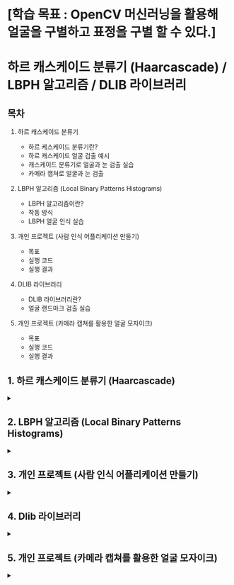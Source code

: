 # [학습 목표 : OpenCV 머신러닝을 활용해 얼굴을 구별하고 표정을 구별 할 수 있다.]

# 하르 캐스케이드 분류기 (Haarcascade) / LBPH 알고리즘 / DLIB 라이브러리

## 목차

1. 하르 캐스케이드 분류기
   - 하르 케스케이드 분류기란?
   - 하르 캐스케이드 얼굴 검출 예시
   - 캐스케이드 분류기로 얼굴과 눈 검출 실습
   - 카메라 캡쳐로 얼굴과 눈 검출
  
2. LBPH 알고리즘 (Local Binary Patterns Histograms)
   - LBPH 알고리즘이란?
   - 작동 방식
   - LBPH 얼굴 인식 실습
   
3. 개인 프로젝트 (사람 인식 어플리케이션 만들기)
   - 목표
   - 실행 코드
   - 실행 결과

4. DLIB 라이브러리
   - DLIB 라이브러리란?
   - 얼굴 랜드마크 검출 실습

5. 개인 프로젝트 (카메라 캡쳐를 활용한 얼굴 모자이크)
   - 목표
   - 실행 코드
   - 실행 결과

## 1. 하르 캐스케이드 분류기 (Haarcascade)

<details>
<summary></summary>
<div markdown="1">

## **1-1. 하르 캐스케이드 분류기란?**

개발자가 **직접 머신러닝 학습 알고리즘을 사용하지 않고도 객체를 검출**할 수 있도록 OpenCV가 제공하는 대표적인 상위 레벨 AP

openCV에서는 `[하르 케스케이드 xml](https://github.com/opencv/opencv/tree/master/data/haarcascades)` 형태로 제공한다.

cv2.CascadeClassifier([filename]) 와 classifier.detectMultiScale(img, scaleFactor, minNeighbors , flags, minSize, maxSize) 함수를 사용한다.

```
classifier = cv2.CascadeClassifier([filename]): 케스케이드 분류기 생성자
```

`filename` : 검출기 저장 파일 경로
`classifier` : 캐스케이드 분류기 객체

```
rect = classifier.detectMultiScale(img, scaleFactor, minNeighbors , flags, minSize, maxSize)
```

`img` : 입력 이미지
`scaleFactor` : 이미지 확대 크기에 제한. 1.3~1.5 (큰값: 인식 기회 증가, 속도 감소)
`minNeighbors` : 요구되는 이웃 수(큰 값: 품질 증가, 검출 개수 감소)
`flags` : 지금 사용안함
`minSize, maxSize` : 해당 사이즈 영역을 넘으면 검출 무시
`rect` : 검출된 영역 좌표 (x, y, w, h)

## **1-2. 하르 캐스케이드 얼굴 검출 예시**

<img width="1134" height="756" alt="image" src="https://github.com/user-attachments/assets/f4e2aba9-a50e-4f53-a7be-5cc7bf5dc263" />

<img width="755" height="500" alt="image" src="https://github.com/user-attachments/assets/51bcbe0a-d8c3-43a1-8621-48722b059d60" />

## **1-3. 캐스케이드 분류기로 얼굴과 눈 검출 실습**

**[1. 코드 생성]**

```python3
import numpy as np
import cv2

# 얼굴 검출을 위한 케스케이드 분류기 생성
face_cascade = cv2.CascadeClassifier('./data/haarcascade_frontalface_default.xml')

# 눈 검출을 위한 케스케이드 분류기 생성
eye_cascade = cv2.CascadeClassifier('./data/haarcascade_eye.xml')

# 검출할 이미지 읽고 그레이 스케일로 변환
img = cv2.imread('../img/children.jpg')
gray = cv2.cvtColor(img, cv2.COLOR_BGR2GRAY)

# 얼굴 검출
faces = face_cascade.detectMultiScale(gray)

# 검출된 얼굴 순회
for (x,y,w,h) in faces:
    # 검출된 얼굴에 사각형 표시
    cv2.rectangle(img,(x,y),(x+w,y+h),(255,0,0),2)
    # 얼굴 영역을 ROI로 설정
    roi = gray[y:y+h, x:x+w]
    # ROI에서 눈 검출
    eyes = eye_cascade.detectMultiScale(roi)
    # 검출된 눈에 사각형 표
    for (ex,ey,ew,eh) in eyes:
        cv2.rectangle(img[y:y+h, x:x+w],(ex,ey),(ex+ew,ey+eh),(0,255,0),2)

# 결과 출력 
cv2.imshow('img',img)
cv2.waitKey(0)
cv2.destroyAllWindows()
```

<br><br>

**[2. haarcascade_frontalface_default.xml / haarcascade_eye.xml 다운로드]**

[haarcascade_frontalface_default.xml](https://github.com/opencv/opencv/blob/master/data/haarcascades/haarcascade_frontalface_default.xml)

[haarcascade_eye.xml](https://github.com/opencv/opencv/blob/master/data/haarcascades/haarcascade_eye.xml)

<br><br>

**[3. 코드 실행 결과]**

<img width="510" height="525" alt="image" src="https://github.com/user-attachments/assets/fa58dd80-2660-4e25-9c71-4cd3a0c44f46" />

## **1-4. 카메라 캡쳐로 얼굴과 눈 검출**

**[1. 코드 생성]**

```python3
import cv2

# 얼굴과  검출을 위한 케스케이드 분류기 생성 
face_cascade = cv2.CascadeClassifier('../data/haarcascade_frontalface_default.xml')
eye_cascade = cv2.CascadeClassifier('../data/haarcascade_eye.xml')

# 카메라 캡쳐 활성화
cap = cv2.VideoCapture(0)
while cap.isOpened():    
    ret, img = cap.read()  # 프레임 읽기
    if ret:
        gray = cv2.cvtColor(img, cv2.COLOR_BGR2GRAY)
        # 얼굴 검출    
        faces = face_cascade.detectMultiScale(gray, scaleFactor=1.3, \
                                        minNeighbors=5, minSize=(80,80))
        for(x,y,w,h) in faces:
            cv2.rectangle(img, (x,y), (x+w, y+h), (0, 255,0),2)
            roi = gray[y:y+h, x:x+w]
            # 눈 검출
            eyes = eye_cascade.detectMultiScale(roi)
            for i, (ex, ey, ew, eh) in enumerate(eyes):
                if i >= 2:
                    break
                cv2.rectangle(img[y:y+h, x:x+w], (ex,ey), (ex+ew, ey+eh), \
                                    (255,0,0),2)
        cv2.imshow('face detect', img)
    else:
        break
    if cv2.waitKey(5) == 27:
        break
cv2.destroyAllWindows()
```

<br><br>

**[2. 코드 실행 결과]**

<img width="637" height="505" alt="image" src="https://github.com/user-attachments/assets/dbc40f64-a587-4d4c-829f-c4f5972692b4" />

</div>
</details>

## 2. LBPH 알고리즘 (Local Binary Patterns Histograms)

<details>
<summary></summary>
<div markdown="1">

## **2-1. LBPH 알고리즘이란?**

**이미지나 영상에서 검출된 얼굴을 각각 누구인지 인식 할 때 자주 사용되는 알고리즘**

## **2-2. 작동 방식**

**[1. 파라미터 설정]**

_아래의 3가지 파라미터를 먼저 설정해야 함_

`Neighbors(이웃 픽셀 수)` : LBP를 만들 때 사용할 이웃 픽셀 수를 뜻합니다. 이웃 픽셀 수가 많을수록 계산 비용이 높아집니다. 보통 이 값은 8로 설정합니다.

`Grid X(수평 방향 분할 수)` : 수평 방향으로 셀을 분할할 개수를 말합니다. 보통 8로 설정합니다.

`Grid Y(수직 방향 분할 수)` : 수직 방향으로 셀을 분할할 개수를 말합니다. 보통 8로 설정합니다.

<br><br>

**[2. 데이터 준비]**

인식 하려는 사람의 얼굴로 이루어진 데이터를 활용하여 고유한 ID를 생성하여 훈련시킴

<br><br>

**[3. LBP 작업 수행]**

<img width="667" height="186" alt="image" src="https://github.com/user-attachments/assets/5fe776e0-f491-46a6-b2e5-9e14878d1bfb" />

<img width="230" height="144" alt="image" src="https://github.com/user-attachments/assets/d689472c-ba95-47f5-b01a-998a71cebbf2" />

<br><br>

**[4. 히스토그램 만들기]**

<img width="705" height="189" alt="image" src="https://github.com/user-attachments/assets/246bc4da-da3d-404e-8aa9-dbca4d897ad2" />

## **2-3. LBPH 얼굴 인식 실습**

**[1. lbp 샘플 생성 코드]**

```python3
import cv2
import numpy as np
import os 

# 변수 설정 ---①
base_dir = './faces/'   # 사진 저장할 디렉토리 경로
target_cnt = 400        # 수집할 사진 갯수
cnt = 0                 # 사진 촬영 수

# 얼굴 검출 분류기 생성 --- ②
face_classifier = cv2.CascadeClassifier(\
                    './data/haarcascade_frontalface_default.xml')

# 사용자 이름과 번호를 입력 받아 디렉토리 생성 ---③
name = input("Insert User Name(Only Alphabet):")
id = input("Insert User Id(Non-Duplicate number):")
dir = os.path.join(base_dir, name+'_'+ id)
if not os.path.exists(dir):
    os.mkdir(dir)

# 카메라 캡쳐 
cap = cv2.VideoCapture(0)
while cap.isOpened():
    ret, frame = cap.read()
    if ret:
        img = frame.copy()
        gray = cv2.cvtColor(img,cv2.COLOR_BGR2GRAY)
        # 얼굴 검출 --- ④
        faces = face_classifier.detectMultiScale(gray, 1.3, 5)
        if len(faces) == 1:
            (x,y,w,h) = faces[0]
            # 얼굴 영역 표시 및 파일 저장 ---⑤
            cv2.rectangle(frame, (x,y), (x+w, y+h), (0,255,0), 1)
            face = gray[y:y+h, x:x+w]
            face = cv2.resize(face, (200, 200))
            file_name_path = os.path.join(dir,  str(cnt) + '.jpg')
            cv2.imwrite(file_name_path, face)
            cv2.putText(frame, str(cnt), (x, y), cv2.FONT_HERSHEY_COMPLEX, \
                             1, (0,255,0), 2)
            cnt+=1
        else:
            # 얼굴 검출이 없거나 1이상 인 경우 오류 표시 ---⑥
            if len(faces) == 0 :
                msg = "no face."
            elif len(faces) > 1:
                msg = "too many face."
            cv2.putText(frame, msg, (10, 50), cv2.FONT_HERSHEY_DUPLEX, \
                            1, (0,0,255))
        cv2.imshow('face record', frame)
        if cv2.waitKey(1) == 27 or cnt == target_cnt: 
            break
cap.release()
cv2.destroyAllWindows()      
print("Collecting Samples Completed.")
```

<br><br>

**[2. 얼굴 검출 결과 확인]**

<img width="279" height="38" alt="image" src="https://github.com/user-attachments/assets/db790b64-ee03-4931-9b73-6ae93daa9eb8" />

<img width="676" height="562" alt="image" src="https://github.com/user-attachments/assets/d26b0d02-b2e9-4c9b-a317-a57b25f93ac1" />

<br><br>

**[3. lbp 얼굴 인식 훈련 코드]**

```python3
import cv2
import numpy as np
import os, glob

# 변수 설정
base_dir = '../faces'
train_data, train_labels = [], []


dirs = [d for d in glob.glob(base_dir+"/*") if os.path.isdir(d)]
print('Collecting train data set:')
for dir in dirs:
    # name_id 형식에서 id를 분리
    id = dir.split('_')[1]          
    files = glob.glob(dir+'/*.jpg')
    print('\t path:%s, %dfiles'%(dir, len(files)))
    for file in files:
        img = cv2.imread(file, cv2.IMREAD_GRAYSCALE)
        # 이미지는 train_data, 아이디는 train_lables에 저장
        train_data.append(np.asarray(img, dtype=np.uint8))
        train_labels.append(int(id))

# NumPy 배열로 변환
train_data = np.asarray(train_data)
train_labels = np.int32(train_labels)

# LBP 얼굴인식기 생성 및 훈련
print('Starting LBP Model training...')
model = cv2.face.LBPHFaceRecognizer_create()
model.train(train_data, train_labels)
model.write('../faces/all_face.xml')
print("Model trained successfully!")
```

<br><br>

**[4. 얼굴 인식 훈련 결과]**

<img width="285" height="71" alt="image" src="https://github.com/user-attachments/assets/153b4709-d7ea-45a5-9ece-0fcf2d032566" />

_xml파일 생성_

<img width="154" height="66" alt="image" src="https://github.com/user-attachments/assets/4bb128a7-9d5b-482f-ab20-337567d3e006" />

<br><br>

**[5. 훈련된 lbp 얼굴 인식기로 인식 코드]**

```python3
import cv2
import numpy as np
import os, glob

# 변수 설정
base_dir = '../faces'
min_accuracy = 85

# LBP 얼굴 인식기 및 케스케이드 얼굴 검출기 생성 및 훈련 모델 읽기
face_classifier = cv2.CascadeClassifier(\
                '../data/haarcascade_frontalface_default.xml')
model = cv2.face.LBPHFaceRecognizer_create()
model.read(os.path.join(base_dir, 'all_face.xml'))

# 디렉토리 이름으로 사용자 이름과 아이디 매핑 정보 생성
dirs = [d for d in glob.glob(base_dir+"/*") if os.path.isdir(d)]
names = dict([])
for dir in dirs:
    dir = os.path.basename(dir)
    name, id = dir.split('_')
    names[int(id)] = name

# 카메라 캡처 장치 준비 
cap = cv2.VideoCapture(0)
while cap.isOpened():
    ret, frame = cap.read()
    if not ret:
        print("no frame")
        break
    gray = cv2.cvtColor(frame,cv2.COLOR_BGR2GRAY)
    # 얼굴 검출
    faces = face_classifier.detectMultiScale(gray, 1.3, 5)
    for (x,y,w,h) in faces:
        # 얼굴 영역 표시하고 샘플과 같은 크기로 축소
        cv2.rectangle(frame,(x,y),(x+w,y+h),(0,255,255),2)
        face = frame[y:y+h, x:x+w]
        face = cv2.resize(face, (200, 200))
        face = cv2.cvtColor(face, cv2.COLOR_BGR2GRAY)
        # LBP 얼굴 인식기로 예측
        label, confidence = model.predict(face)
        if confidence < 400:
            # 정확도 거리를 퍼센트로 변환
            accuracy = int( 100 * (1 -confidence/400))
            if accuracy >= min_accuracy:
                msg =  '%s(%.0f%%)'%(names[label], accuracy)
            else:
                msg = 'Unknown'
        # 사용자 이름과 정확도 결과 출력
        txt, base = cv2.getTextSize(msg, cv2.FONT_HERSHEY_PLAIN, 1, 3)
        cv2.rectangle(frame, (x,y-base-txt[1]), (x+txt[0], y+txt[1]), \
                    (0,255,255), -1)
        cv2.putText(frame, msg, (x, y), cv2.FONT_HERSHEY_PLAIN, 1, \
                    (200,200,200), 2,cv2.LINE_AA)
    cv2.imshow('Face Recognition', frame)
    
    if cv2.waitKey(1) == 27: #esc 
        break

cap.release()
cv2.destroyAllWindows()
```

<br><br>

**[6. 인식 결과]**

<img width="638" height="508" alt="image" src="https://github.com/user-attachments/assets/28f60f03-ed75-41bb-b580-baf7d446f393" />

</div>
</details>

## 3. 개인 프로젝트 (사람 인식 어플리케이션 만들기)

<details>
<summary></summary>
<div markdown="1">

## **3-1. 목표**

lbp 얼굴 인식을 활용해 사용자마다 지정한 원하는 정보를 불러온다.

## **3-2. 실행 코드**

```python3
import cv2
import os
import json
import numpy as np
import datetime

# --- 경로 설정 ---
BASE_DIR = "../project"
FACES_DIR = os.path.join(BASE_DIR, "faces")
MODELS_DIR = os.path.join(BASE_DIR, "models")
USER_DATA_PATH = os.path.join(FACES_DIR, "user_data.json")
MODEL_PATH = os.path.join(MODELS_DIR, "lbph_model.xml")
LABEL_MAP_PATH = os.path.join(MODELS_DIR, "label_map.json")

# --- 디렉토리 자동 생성 ---
os.makedirs(FACES_DIR, exist_ok=True)
os.makedirs(MODELS_DIR, exist_ok=True)
if not os.path.exists(USER_DATA_PATH):
    with open(USER_DATA_PATH, "w", encoding="utf-8") as f:
        json.dump({}, f, ensure_ascii=False)

# --- 얼굴 인식기 초기화 ---
face_cascade = cv2.CascadeClassifier(cv2.data.haarcascades + "haarcascade_frontalface_default.xml")
recognizer = cv2.face.LBPHFaceRecognizer_create()

# --- 사용자 설정 불러오기 ---
with open(USER_DATA_PATH, "r", encoding="utf-8") as f:
    user_data = json.load(f)

def save_user_data():
    with open(USER_DATA_PATH, "w", encoding="utf-8") as f:
        json.dump(user_data, f, indent=4, ensure_ascii=False)

def save_label_map():
    with open(LABEL_MAP_PATH, "w", encoding="utf-8") as f:
        json.dump(label_map, f, indent=4, ensure_ascii=False)

def load_label_map():
    if os.path.exists(LABEL_MAP_PATH):
        with open(LABEL_MAP_PATH, "r", encoding="utf-8") as f:
            return json.load(f)
    return {}

# --- 실시간 정보 함수 ---
def get_weather():
    return "☁️ 맑음 28도"

def get_calendar():
    now = datetime.datetime.now()
    return f"📅 오늘은 {now.strftime('%Y년 %m월 %d일')}"

def get_news():
    return "📰 오늘의 뉴스: OpenAI, GPT-5 출시 예정!"

# --- 사용자별 정보 표시(터미널) ---
def print_user_info(user_id):
    info = user_data[user_id]["info"]
    print(f"\n👤 사용자: {user_id}")
    if "날씨" in info:
        print(get_weather())
    if "캘린더" in info:
        print(get_calendar())
    if "뉴스" in info:
        print(get_news())
    print("\n--- [단축키] ---\n[r]: 새 사용자 등록   [u]: 설정 수정   [p]: 정보 재출력   [ESC]: 종료")

def select_user_info():
    options = ["날씨", "캘린더", "뉴스"]
    print("\n✅ 표시할 정보를 선택하세요 (쉼표로 구분):")
    for idx, opt in enumerate(options, 1):
        print(f"{idx}. {opt}")
    choice = input("입력 (예: 1,3): ")
    selected = []
    for idx in choice.split(","):
        try:
            selected.append(options[int(idx.strip()) - 1])
        except:
            pass
    return selected

# --- 새로운 사용자 등록 ---
def register_new_user():
    while True:
        new_id = input("\n🆕 새로운 사용자 ID 입력 (중복 불가): ")
        if new_id in user_data:
            print("⚠️ 이미 존재하는 ID입니다. 다른 ID를 입력하세요.")
        else:
            break

    save_path = os.path.join(FACES_DIR, new_id)
    os.makedirs(save_path, exist_ok=True)

    print("😄 얼굴 데이터를 수집합니다. 정면을 바라보세요...")
    cap = cv2.VideoCapture(0)
    count = 0
    while True:
        ret, frame = cap.read()
        if not ret:
            break
        gray = cv2.cvtColor(frame, cv2.COLOR_BGR2GRAY)
        faces = face_cascade.detectMultiScale(gray, 1.3, 5)

        for (x,y,w,h) in faces:
            roi = gray[y:y+h, x:x+w]
            cv2.imwrite(os.path.join(save_path, f"{count}.png"), roi)
            count += 1
            cv2.rectangle(frame, (x,y), (x+w,y+h), (255,0,0), 2)
            cv2.putText(frame, f"Count: {count}", (10, 30), cv2.FONT_HERSHEY_SIMPLEX, 1, (0,255,0), 2)

        cv2.imshow("Registering User Face", frame)
        if cv2.waitKey(1) == 27 or count >= 100:
            break

    cap.release()
    cv2.destroyAllWindows()

    # 사용자 정보 설정 입력
    user_data[new_id] = {"info": select_user_info()}
    save_user_data()

    # 모델 학습
    train_model()
    print(f"✅ 사용자 {new_id} 등록 및 학습 완료")

# --- 모델 학습 ---
def train_model():
    faces = []
    labels = []
    for user_id in os.listdir(FACES_DIR):
        user_folder = os.path.join(FACES_DIR, user_id)
        if not os.path.isdir(user_folder):
            continue
        for file in os.listdir(user_folder):
            img_path = os.path.join(user_folder, file)
            img = cv2.imread(img_path, cv2.IMREAD_GRAYSCALE)
            if img is not None:
                faces.append(img)
                labels.append(user_id)

    if not faces:
        print("⚠️ 얼굴 이미지가 없습니다. 사용자 등록 후 다시 시도하세요.")
        return False

    global label_map, reverse_label_map
    label_map = {uid: idx for idx, uid in enumerate(set(labels))}
    reverse_label_map = {v:k for k,v in label_map.items()}

    numeric_labels = np.array([label_map[uid] for uid in labels])

    recognizer.train(faces, numeric_labels)
    recognizer.write(MODEL_PATH)
    save_label_map()  # 저장 추가
    print("✅ 모델 학습 완료")
    return True

# --- 사용자 인식용 라벨 매핑 ---
def get_user_from_label(label):
    if label in reverse_label_map:
        return reverse_label_map[label]
    return None

# --- 실행 시작 ---
def main():
    global label_map, reverse_label_map
    label_map = load_label_map()
    reverse_label_map = {v:k for k,v in label_map.items()}

    if os.path.exists(MODEL_PATH):
        recognizer.read(MODEL_PATH)
        print("✅ 학습된 모델 불러오기 성공")
        train_success = True
    else:
        print("⚠️ 학습된 모델이 없습니다. 사용자 등록을 시작합니다.")
        train_success = False

    cap = cv2.VideoCapture(0)
    current_user = None
    printed_users = set()

    if not train_success:
        register_new_user()
        recognizer.read(MODEL_PATH)

    print("\n[스마트미러 시스템 시작]")
    print("[단축키] r: 새 사용자 등록 | u: 설정 수정 | p: 정보 재출력 | ESC: 종료\n")

    while True:
        ret, frame = cap.read()
        if not ret:
            print("⚠️ 카메라를 읽을 수 없습니다.")
            break

        gray = cv2.cvtColor(frame, cv2.COLOR_BGR2GRAY)
        faces = face_cascade.detectMultiScale(gray, 1.3, 5)

        for (x,y,w,h) in faces:
            roi = gray[y:y+h, x:x+w]
            try:
                label, confidence = recognizer.predict(roi)
                user_id = get_user_from_label(label)
                if user_id:
                    cv2.rectangle(frame, (x,y), (x+w,y+h), (0,255,0), 2)
                    cv2.putText(frame, f"{user_id}", (x, y-10), cv2.FONT_HERSHEY_SIMPLEX, 1, (0,255,0), 2)

                    if user_id != current_user:
                        current_user = user_id
                        if user_id not in printed_users:
                            print_user_info(user_id)
                            printed_users.add(user_id)
            except:
                pass

        cv2.imshow("Smart Mirror", frame)

        key = cv2.waitKey(1) & 0xFF
        if key == 27:
            break
        elif key == ord('r'):
            register_new_user()
            recognizer.read(MODEL_PATH)
            printed_users.clear()
            current_user = None
        elif key == ord('u') and current_user:
            print(f"\n⚙️ [{current_user}] 설정 변경:")
            user_data[current_user]["info"] = select_user_info()
            save_user_data()
            print_user_info(current_user)
        elif key == ord('p') and current_user:
            print_user_info(current_user)

    cap.release()
    cv2.destroyAllWindows()

if __name__ == "__main__":
    main()
```

**[1. 작동 순서]**

```
1. 프로그램 실행
2. 학습된 모델과 사용자 데이터 로드
3. 실시간 얼굴 인식 진행
4. 새로운 사용자가 인식되면 터미널에서 정보 입력
5. 인식된 사용자 이름 및 정보 우측 OpenCV 창에 표시
6. 단축키 `u`로 기존 사용자 정보 갱신 가능
7. 단축키 `r`로 새로운 사용자 등록 가능
```

<br><br>

**[2. user_data.json 사용자 정보 저장 구조]**

```json
{
  "1": {
    "name": "karina",
    "weather": "날씨"
  },
  "2": {
    "name": "park",
    "calendar": "날짜",
    "news": "뉴스"
  }
}
```

<br><br>

**[3. 사용자 등록]**

- **ID(이름) 중복 방지**: 이미 등록된 이름으로는 추가 등록 불가합니다.
- **얼굴 100장 촬영 후 저장**: LBPH 학습을 위한 데이터 수집.
- **사용자 정보 저장**: 사용자가 선택한 날씨, 뉴스, 캘린더 정보는 `user_data.json`에 저장됩니다.

```python
def register_new_user():
    ...
```

<br><br>

**[4. 얼굴 인식]**

- **실시간 얼굴 탐지 및 예측**: 웹캠을 통해 얼굴을 감지하고 등록된 모델과 비교합니다.
- **사용자 이름 표시**: 인식된 사용자의 이름이 OpenCV 화면 오른쪽에 표시됩니다.
- **중복 출력 방지**: 동일 사용자는 이미 출력된 경우 터미널에 중복 출력하지 않습니다.
- **특정 단축키로 출력 갱신 가능**: 이전 사용자도 키보드 입력으로 정보 다시 출력 가능.

```python
label, confidence = recognizer.predict(roi)
user_id = get_user_from_label(label)
```

<br><br>

**[5. 사용자별 정보 출력]**

- `get_weather()`, `get_calendar()`, `get_news()` 함수로 사용자별 텍스트 정보 생성
- **선택된 항목만 출력**: 각 사용자가 사전에 선택한 항목만 출력됩니다.

```python
def print_user_info(user_id):
    ...
```

<br><br>

**[6. 데이터 저장]**

- **사용자 정보 저장**: `user_data.json`에 사용자별 출력 항목 저장
- **라벨 매핑 저장**: `label_map.json`에 ID-이름 대응 정보 저장
- **얼굴 인식 모델 저장**: 학습된 LBPH 모델은 `lbph_model.xml`로 저장됩니다.
- **재실행 시에도 인식 가능**: 저장된 모델과 데이터로 실행 후에도 바로 사용자 인식 가능

```python
def save_user_data():
    ...
```

## **3-3. 실행 결과**

**[1. 최초 실행 시]**

<img width="364" height="22" alt="image" src="https://github.com/user-attachments/assets/95fee64b-d9d5-456d-8b53-4329332c9f02" />

<br><br>

**[2. 사용자 ID 정의]**

<img width="495" height="97" alt="image" src="https://github.com/user-attachments/assets/0e091d51-da5a-4f86-9dfc-5e8407fe8ebe" />

<br><br>

**[3. 얼굴 검출 및 학습]**

<img width="635" height="507" alt="image" src="https://github.com/user-attachments/assets/10b7bb01-4155-47f1-a862-f0553816330b" />

<br><br>

**[4. 각 ID마다 표시할 정보 선택]**

<img width="303" height="97" alt="image" src="https://github.com/user-attachments/assets/58e6cbf9-0e05-4f57-8301-9cae7cf02ad1" />

<br><br>

**[5. 각 ID에 맞춰 정보 출력]**

<img width="640" height="607" alt="image" src="https://github.com/user-attachments/assets/b0ef2bd0-72db-423b-b2f4-158288bbd0ea" />

<br><br>

**[6. 새로운 ID 및 ID에 맞춘 정보 출력]**

<img width="640" height="577" alt="image" src="https://github.com/user-attachments/assets/dec43836-2f3e-42f0-93d8-a1afb76414b5" />

</div>
</details>

## 4. Dlib 라이브러리

<details>
<summary></summary>
<div markdown="1">

## **4-1. DLIB 라이브러리란?**

`dlib`은 **얼굴 인식 및 머신 러닝 기능을 포함**한 C++ 기반의 고성능 라이브러리이다.

```terminal
pip instll dlib-bin
```

**[API]**

`detector` : dlib.get_frontal_face_detector(): 얼굴 검출기 생성

`predictor` : dlib.shap_predictor(file): 랜드마크 검출기 생성

`rects` : detector(img) : 얼굴 검출

`shape` : predictor(img, rect) : 랜드마크 검출

<img width="1856" height="1496" alt="image" src="https://github.com/user-attachments/assets/68203192-0580-4b38-b8f8-a9bbfb1baa88" />

## **4-2. 얼굴 랜드마크 검출 실습**

```python3
import cv2
import dlib

# 얼굴 검출기와 랜드마크 검출기 생성
detector = dlib.get_frontal_face_detector()
predictor = dlib.shape_predictor('./shape_predictor_68_face_landmarks.dat')

img = cv2.imread("../img/like_lenna.png")
gray = cv2.cvtColor(img, cv2.COLOR_BGR2GRAY)
# 얼굴 영역 검출
faces = detector(gray)
for rect in faces:
    # 얼굴 영역을 좌표로 변환 후 사각형 표시
    x,y = rect.left(), rect.top()
    w,h = rect.right()-x, rect.bottom()-y
    cv2.rectangle(img, (x, y), (x + w, y + h), (0, 255, 0), 1)

    # 얼굴 랜드마크 검출
    shape = predictor(gray, rect)
    for i in range(68):
        # 부위별 좌표 추출 및 표시
        part = shape.part(i)
        cv2.circle(img, (part.x, part.y), 2, (0, 0, 255), -1)
        cv2.putText(img, str(i), (part.x, part.y), cv2.FONT_HERSHEY_PLAIN, \
                                         0.5,(255,255,255), 1, cv2.LINE_AA)

cv2.imshow("face landmark", img)
cv2.waitKey(0)
```

<img width="510" height="525" alt="image" src="https://github.com/user-attachments/assets/afbc7225-1526-4e8b-b1bf-bab76258cf07" />

<img width="639" height="502" alt="image" src="https://github.com/user-attachments/assets/adbc5c82-c4db-481e-8968-7ec3b0f897dd" />


## **4-3. 카메라 캡쳐로 얼굴 랜드마크 검출 실습**

```python3
import cv2
import dlib

# 얼굴 검출기와 랜드마크 검출기 생성
detector = dlib.get_frontal_face_detector()
predictor = dlib.shape_predictor('./shape_predictor_68_face_landmarks.dat')

cap = cv2.VideoCapture(0)
#cap.set(cv2.cv2.CAP_PROP_FRAME_WIDTH, 480)
#cap.set(cv2.cv2.CAP_PROP_FRAME_HEIGHT, 320)

while cap.isOpened():
    ret, img = cap.read()
    if not ret:
        print('no frame.');break
    gray = cv2.cvtColor(img, cv2.COLOR_BGR2GRAY)
    
    # 얼굴 영역 검출
    faces = detector(gray)
    for rect in faces:

        # 얼굴 영역을 좌표로 변환 후 사각형 표시
        x,y = rect.left(), rect.top()
        w,h = rect.right()-x, rect.bottom()-y
        cv2.rectangle(img, (x, y), (x + w, y + h), (0, 255, 0), 1)
    
        # 얼굴 랜드마크 검출
        shape = predictor(gray, rect)
        for i in range(68):
            # 부위별 좌표 추출 및 표시
            part = shape.part(i)
            cv2.circle(img, (part.x, part.y), 2, (0, 0, 255), -1)
#            cv2.putText(img, str(i), (part.x, part.y), cv2.FONT_HERSHEY_PLAIN, 0.5,(255,255,255), 1, cv2.LINE_AA)
    
    cv2.imshow("face landmark", img)
    if cv2.waitKey(1)== 27:
        break
cap.release()
```

<img width="638" height="511" alt="image" src="https://github.com/user-attachments/assets/f42a11c0-99b5-442b-8254-4f81519630ed" />

## **4-4. 들로네 삼각형 표시**

```pyhon3
import cv2
import numpy as np
import dlib

# 얼굴 검출기와 랜드마크 검출기 생성
detector = dlib.get_frontal_face_detector()
predictor = dlib.shape_predictor('./shape_predictor_68_face_landmarks.dat')

img = cv2.imread("../img/man_face.jpg")
h, w = img.shape[:2]
gray = cv2.cvtColor(img, cv2.COLOR_BGR2GRAY)
# 얼굴 영역 검출
rects = faces = detector(gray)

points = []
for rect in rects:
    # 랜드마크 검출
    shape = predictor(gray, rect)
    for i in range(68):
        part = shape.part(i)
        points.append((part.x, part.y))
        

# 들로네 삼각 분할 객체 생성
x,y,w,h = cv2.boundingRect(np.float32(points))
subdiv = cv2.Subdiv2D((x,y,x+w,y+h))
# 랜드마크 좌표 추가
subdiv.insert(points)
# 들로네 삼각형 좌표 계산
triangleList = subdiv.getTriangleList()
# 들로네 삼각형 그리기
h, w = img.shape[:2]
cnt = 0
for t in triangleList :
    pts = t.reshape(-1,2).astype(np.int32)
    # 좌표 중에 이미지 영역을 벗어나는 것을 제외(음수 등)
    if (pts < 0).sum() or (pts[:, 0] > w).sum() or (pts[:, 1] > h).sum():
        print(pts) 
        continue
    cv2.polylines(img, [pts], True, (255, 255,255), 1, cv2.LINE_AA)
    cnt+=1
print(cnt)


cv2.imshow("Delaunay",img)
cv2.waitKey(0)
```

<img width="639" height="505" alt="image" src="https://github.com/user-attachments/assets/478a42f3-3c98-441e-854c-b5e637c4810e" />

## **4-5. 얼굴 스왑**

```python3
import cv2
import numpy as np
import dlib
import sys

# 얼굴 검출기와 랜드마크 검출기 생성
detector = dlib.get_frontal_face_detector()
predictor = dlib.shape_predictor('./shape_predictor_68_face_landmarks.dat')

# 얼굴 및 랜드마크 검출해서 좌표 반환하는 함수
def getPoints(img):
    gray = cv2.cvtColor(img, cv2.COLOR_BGR2GRAY)
    rects = detector(gray)
    points = []
    for rect in rects:
        shape = predictor(gray, rect)
        for i in range(68):
            part = shape.part(i)
            points.append((part.x, part.y))
    return points    

# 랜드마크 좌표로 들로네 삼각형 반환
def getTriangles(img, points):
    w,h = img2.shape[:2]
    subdiv = cv2.Subdiv2D((0,0,w,h));
    subdiv.insert(points) 
    triangleList = subdiv.getTriangleList();
    triangles = []
    for t in triangleList:        
        pt = t.reshape(-1,2)
        if not (pt < 0).sum() and not (pt[:, 0] > w).sum() \
                              and not (pt[:, 1] > h).sum(): 
            indice = []
            for i in range(0, 3):
                for j in range(0, len(points)):                    
                    if(abs(pt[i][0] - points[j][0]) < 1.0 \
                        and abs(pt[i][1] - points[j][1]) < 1.0):
                        indice.append(j)    
            if len(indice) == 3:                                                
                triangles.append(indice)
    return triangles

# 삼각형 어핀 변환 함수
def warpTriangle(img1, img2, pts1, pts2):
    x1,y1,w1,h1 = cv2.boundingRect(np.float32([pts1]))
    x2,y2,w2,h2 = cv2.boundingRect(np.float32([pts2]))
    
    roi1 = img1[y1:y1+h1, x1:x1+w1]
    roi2 = img2[y2:y2+h2, x2:x2+w2]
    
    offset1 = np.zeros((3,2), dtype=np.float32)
    offset2 = np.zeros((3,2), dtype=np.float32)
    for i in range(3):
        offset1[i][0], offset1[i][1] = pts1[i][0]-x1, pts1[i][1]-y1
        offset2[i][0], offset2[i][1] = pts2[i][0]-x2, pts2[i][1]-y2
    
    mtrx = cv2.getAffineTransform(offset1, offset2)
    warped = cv2.warpAffine( roi1, mtrx, (w2, h2), None, \
                        cv2.INTER_LINEAR, cv2.BORDER_REFLECT_101 )
    
    mask = np.zeros((h2, w2), dtype = np.uint8)
    cv2.fillConvexPoly(mask, np.int32(offset2), (255))
    
    warped_masked = cv2.bitwise_and(warped, warped, mask=mask)
    roi2_masked = cv2.bitwise_and(roi2, roi2, mask=cv2.bitwise_not(mask))
    roi2_masked = roi2_masked + warped_masked
    img2[y2:y2+h2, x2:x2+w2] = roi2_masked

if __name__ == '__main__' :
    # 이미지 읽기
    img1 = cv2.imread('../img/boy_face.jpg')
    img2 = cv2.imread('../img/girl_face.jpg')
    cv2.imshow('img1', img1)
    cv2.imshow('img2', img2)
    img_draw = img2.copy()
    
    # 각 이미지에서 얼굴 랜드마크 좌표 구하기
    points1 = getPoints(img1)
    points2 = getPoints(img2)
    
    # 랜드마크 좌표로 볼록 선체 구하기
    hullIndex = cv2.convexHull(np.array(points2), returnPoints = False)
    hull1 = [points1[int(idx)] for idx in hullIndex]
    hull2 = [points2[int(idx)] for idx in hullIndex]
    
    # 볼록 선체 안 들로네 삼각형 좌표 구하기
    triangles = getTriangles(img2, hull2)
    
    # 각 삼각형 좌표로 삼각형 어핀 변환   
    for i in range(0, len(triangles)):
        t1 = [hull1[triangles[i][j]] for j in range(3)]
        t2 = [hull2[triangles[i][j]] for j in range(3)]
        warpTriangle(img1, img_draw, t1, t2)
   
    # 볼록선체를 마스크로 써서 얼굴 합성
    mask = np.zeros(img2.shape, dtype = img2.dtype)  
    cv2.fillConvexPoly(mask, np.int32(hull2), (255, 255, 255))
    r = cv2.boundingRect(np.float32([hull2]))    
    center = ((r[0]+int(r[2]/2), r[1]+int(r[3]/2)))
    output = cv2.seamlessClone(np.uint8(img_draw), img2, mask, center, \
                                cv2.NORMAL_CLONE)
    
    cv2.imshow("Face Swapped", output)
    cv2.waitKey(0)
    cv2.destroyAllWindows()
```

<img width="935" height="315" alt="image" src="https://github.com/user-attachments/assets/f58791e1-e68c-4756-9e57-e8a0bf5e77ad" />

## **4-6. 모자이크 처리**

```python3
import cv2

rate = 15               # 모자이크에 사용할 축소 비율 (1/rate)
win_title = 'mosaic'    # 창 제목
img = cv2.imread('../img/like_lenna.png')    # 이미지 읽기

while True:
    x,y,w,h = cv2.selectROI(win_title, img, False) # 관심영역 선택
    if w and h:
        roi = img[y:y+h, x:x+w]   # 관심영역 지정
        roi = cv2.resize(roi, (w//rate, h//rate)) # 1/rate 비율로 축소
        # 원래 크기로 확대
        roi = cv2.resize(roi, (w,h), interpolation=cv2.INTER_AREA)  
        img[y:y+h, x:x+w] = roi   # 원본 이미지에 적용
        cv2.imshow(win_title, img)
    else:
        break
cv2.destroyAllWindows()
```

<img width="510" height="525" alt="image" src="https://github.com/user-attachments/assets/06811cad-c590-4b37-a902-bf6e05b9a5ae" />

<img width="510" height="525" alt="image" src="https://github.com/user-attachments/assets/e2c77240-66d3-4519-a773-a14d863d3a3d" />

</div>
</details>

## 5. 개인 프로젝트 (카메라 캡쳐를 활용한 얼굴 모자이크)

<details>
<summary></summary>
<div markdown="1">

## **5-1. 목표**

카메라 캡쳐를 통해 찍은 영상에서 **얼굴을 자동으로 인식하고 모자이크하는**프로그램 생성

## **5-2. 실행 코드**

```python3
import cv2
import dlib

# 얼굴 검출기와 랜드마크 검출기 생성
detector = dlib.get_frontal_face_detector()
predictor = dlib.shape_predictor('./shape_predictor_68_face_landmarks.dat')

cap = cv2.VideoCapture(0)
rate = 15  # 모자이크 비율

while cap.isOpened():
    ret, img = cap.read()
    if not ret:
        print('no frame.');break
    gray = cv2.cvtColor(img, cv2.COLOR_BGR2GRAY)
    
    # 얼굴 영역 검출
    faces = detector(gray)

    for rect in faces:

        # 얼굴 영역을 좌표로 변환 후 사각형 표시
        x,y = rect.left(), rect.top()
        w,h = rect.right()-x, rect.bottom()-y

        roi = img[y:y+h, x:x+w]
        if roi.size == 0:
            continue
        roi = cv2.resize(roi, (w // rate, h // rate))
        roi = cv2.resize(roi, (w, h), interpolation=cv2.INTER_AREA)
        img[y:y+h, x:x+w] = roi
    
    cv2.imshow("mosaic", img)
    if cv2.waitKey(1)== 27:
        break

cv2.destroyAllWindows()
cap.release()
```

## **5-3. 실행 결과**

<img width="640" height="511" alt="image" src="https://github.com/user-attachments/assets/5d9349ed-663f-4f76-9503-7130e6b65b12" />

</div>
</details>

